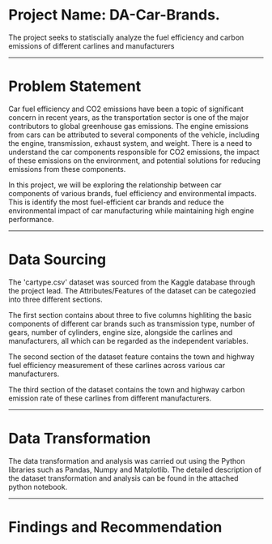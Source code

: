 # Project Name: DA-Car-Brands.
The project seeks to statiscially analyze the fuel efficiency and carbon emissions of different carlines and manufacturers


----
# Problem Statement
Car fuel efficiency and CO2 emissions have been a topic of significant concern in recent years, as the transportation sector is one of the major contributors to global greenhouse gas emissions.
The engine emissions from cars can be attributed to several components of the vehicle, including the engine, transmission, exhaust system, and weight. There is a need to understand the car components responsible for CO2 emissions, the impact of these emissions on the environment, and potential solutions for reducing emissions from these components. 

In this project, we will be exploring the relationship between car components of various brands, fuel efficiency and environmental impacts. This is identify the most fuel-efficient car brands and reduce the environmental impact of car manufacturing while maintaining high engine performance.



----
# Data Sourcing

The 'cartype.csv' dataset was sourced from the Kaggle database through the project lead. The Attributes/Features of the dataset can be categozied into three different sections.

The first section contains about three to five columns highliting the basic components of different car brands such as transmission type, number of gears, number of cylinders, engine size, alongside the carlines and manufacturers, all which can be regarded as the independent variables.

The second section of the dataset feature contains the town and highway fuel efficiency measurement of these carlines across various car manufacturers.

The third section of the dataset contains the town and highway carbon emission rate of these carlines from different manufacturers.

----
# Data Transformation
The data transformation and analysis was carried out using the Python libraries such as Pandas, Numpy and Matplotlib. The detailed description of the dataset transformation and analysis can be found in the attached python notebook. 



----
# Findings and Recommendation
